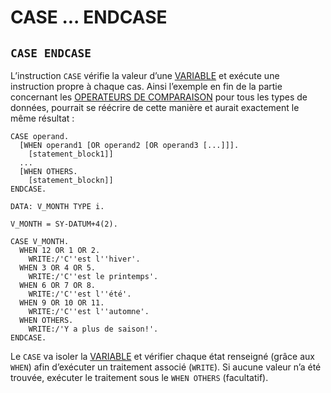 # **CASE ... ENDCASE**

## `CASE ENDCASE`

L’instruction `CASE` vérifie la valeur d’une [VARIABLE](../04_Variables/01_Variables.md) et exécute une instruction propre à chaque cas. Ainsi l’exemple en fin de la partie concernant les [OPERATEURS DE COMPARAISON](./01_Operateurs_de_Comparaison.md) pour tous les types de données, pourrait se réécrire de cette manière et aurait exactement le même résultat :

```JS
CASE operand.
  [WHEN operand1 [OR operand2 [OR operand3 [...]]].
    [statement_block1]]
  ...
  [WHEN OTHERS.
    [statement_blockn]]
ENDCASE.
```

```JS
DATA: V_MONTH TYPE i.

V_MONTH = SY-DATUM+4(2).

CASE V_MONTH.
  WHEN 12 OR 1 OR 2.
    WRITE:/'C''est l''hiver'.
  WHEN 3 OR 4 OR 5.
    WRITE:/'C''est le printemps'.
  WHEN 6 OR 7 OR 8.
    WRITE:/'C''est l''été'.
  WHEN 9 OR 10 OR 11.
    WRITE:/'C''est l''automne'.
  WHEN OTHERS.
    WRITE:/'Y a plus de saison!'.
ENDCASE.
```

Le `CASE` va isoler la [VARIABLE](../04_Variables/01_Variables.md) et vérifier chaque état renseigné (grâce aux `WHEN`) afin d’exécuter un traitement associé (`WRITE`). Si aucune valeur n’a été trouvée, exécuter le traitement sous le `WHEN OTHERS` (facultatif).
